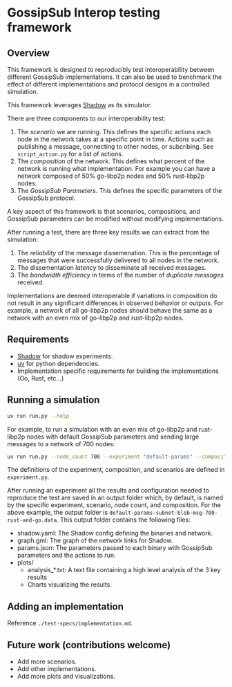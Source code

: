 # GossipSub Interop testing framework

## Overview

This framework is designed to reproducibly test interoperability between
different GossipSub implementations. It can also be used to benchmark the effect
of different implementations and protocol designs in a controlled simulation.

This framework leverages [Shadow](https://shadow.github.io/) as its simulator.

There are three components to our interoperability test:

1. The _scenario_ we are running. This defines the specific actions each node in
   the network takes at a specific point in time. Actions such as publishing a
   message, connecting to other nodes, or subcribing. See `script_action.py` for a
   list of actions.
2. The _composition_ of the network. This defines what percent of the network is
   running what implementation. For example you can have a network composed of 50%
   go-libp2p nodes and 50% rust-libp2p nodes.
3. The _GossipSub Parameters_. This defines the specific parameters of the
   GossipSub protocol.

A key aspect of this framework is that scenarios, compositions, and GossipSub
parameters can be modified without modifying implementations.

After running a test, there are three key results we can extract from the simulation:

1. The _reliability_ of the message dissemenation. This is the percentage of
   messages that were successfully delivered to all nodes in the network.
2. The dissementation _latency_ to disseminate all received messages.
3. The _bandwidth efficiency_ in terms of the number of _duplicate messages_ received.

Implementations are deemed interoperable if variations in composition do not
result in any significant differences in observed behavior or outputs. For
example, a network of all go-libp2p nodes should behave the same as a network
with an even mix of go-libp2p and rust-libp2p nodes.

## Requirements

- [Shadow](https://shadow.github.io/) for shadow experiments.
- [uv](https://docs.astral.sh/uv/) for python dependencies.
- Implementation specific requirements for building the implementations (Go, Rust, etc...)

## Running a simulation

```bash
uv run run.py --help
```

For example, to run a simulation with an even mix of go-libp2p and rust-libp2p
nodes with default GossipSub parameters and sending large messages to a network
of 700 nodes:

```bash
uv run run.py --node_count 700 --experiment "default-params" --composition "rust-and-go" --scenario "subnet-blob-msg"
```

The definitions of the experiment, composition, and scenarios are defined in `experiment.py`.

After running an experiment all the results and configuration needed to
reproduce the test are saved in an output folder which, by default, is named by
the specific experiment, scenario, node count, and composition. For the above
example, the output folder is
`default-params-subnet-blob-msg-700-rust-and-go.data`. This output folder contains the following files:

- shadow.yaml: The Shadow config defining the binaries and network.
- graph.gml: The graph of the network links for Shadow.
- params.json: The parameters passed to each binary with GossipSub parameters and the actions to run.
- plots/
  - analysis_*.txt: A text file containing a high level analysis of the 3 key results
  - Charts visualizing the results.

## Adding an implementation

Reference `./test-specs/implementation.md`.

## Future work (contributions welcome)

- Add more scenarios.
- Add other implementations.
- Add more plots and visualizations.
